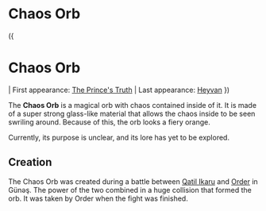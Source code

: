 # Chaos Orb

({
  # Chaos Orb
  | First appearance: [The Prince's Truth](?entry=the-prince's-truth)
  | Last appearance: [Heyvan](?entry=heyvan-(book))
})

The **Chaos Orb** is a magical orb with chaos contained inside of it. It is made of a super strong glass-like material that allows the chaos inside to be seen swriling around. Because of this, the orb looks a fiery orange.

Currently, its purpose is unclear, and its lore has yet to be explored.

## Creation

The Chaos Orb was created during a battle between [Qatil Ikaru](?entry=qatil-ikaru) and [Order](?entry=order) in Günəş. The power of the two combined in a huge collision that formed the orb. It was taken by Order when the fight was finished.